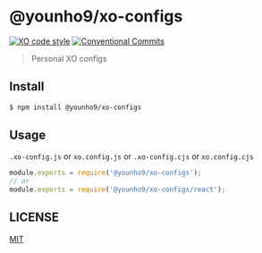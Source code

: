 # @younho9/xo-configs

[![XO code style](https://img.shields.io/badge/code_style-XO-5ed9c7.svg)](https://github.com/xojs/xo)
[![Conventional Commits](https://img.shields.io/badge/Conventional%20Commits-1.0.0-yellow.svg)](https://conventionalcommits.org)

> Personal XO configs

## Install

```sh
$ npm install @younho9/xo-configs
```

## Usage

`.xo-config.js` or `xo.config.js` or `.xo-config.cjs` or `xo.config.cjs`

```js
module.exports = require('@younho9/xo-configs');
// or
module.exports = require('@younho9/xo-configs/react');
```

## LICENSE

[MIT](LICENSE)
